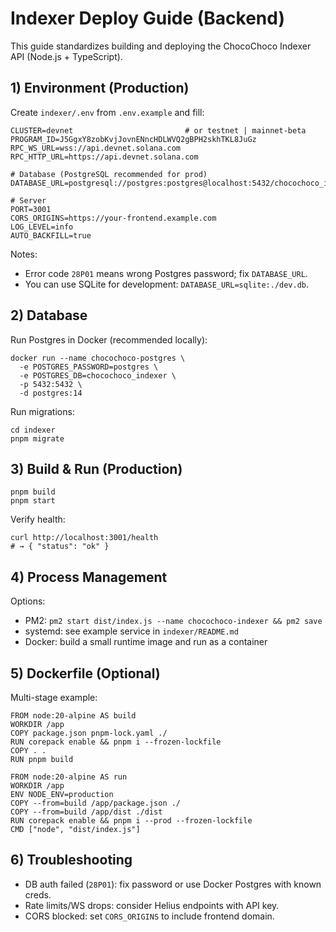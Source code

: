 # Indexer Deploy Guide (Backend)

This guide standardizes building and deploying the ChocoChoco Indexer API (Node.js + TypeScript).

## 1) Environment (Production)

Create `indexer/.env` from `.env.example` and fill:

```
CLUSTER=devnet                         # or testnet | mainnet-beta
PROGRAM_ID=J5GgxY8zobKvjJovnENncHDLWVQ2gBPH2skhTKL8JuGz
RPC_WS_URL=wss://api.devnet.solana.com
RPC_HTTP_URL=https://api.devnet.solana.com

# Database (PostgreSQL recommended for prod)
DATABASE_URL=postgresql://postgres:postgres@localhost:5432/chocochoco_indexer

# Server
PORT=3001
CORS_ORIGINS=https://your-frontend.example.com
LOG_LEVEL=info
AUTO_BACKFILL=true
```

Notes:
- Error code `28P01` means wrong Postgres password; fix `DATABASE_URL`.
- You can use SQLite for development: `DATABASE_URL=sqlite:./dev.db`.

## 2) Database

Run Postgres in Docker (recommended locally):

```
docker run --name chocochoco-postgres \
  -e POSTGRES_PASSWORD=postgres \
  -e POSTGRES_DB=chocochoco_indexer \
  -p 5432:5432 \
  -d postgres:14
```

Run migrations:

```
cd indexer
pnpm migrate
```

## 3) Build & Run (Production)

```
pnpm build
pnpm start
```

Verify health:

```
curl http://localhost:3001/health
# → { "status": "ok" }
```

## 4) Process Management

Options:
- PM2: `pm2 start dist/index.js --name chocochoco-indexer && pm2 save`
- systemd: see example service in `indexer/README.md`
- Docker: build a small runtime image and run as a container

## 5) Dockerfile (Optional)

Multi-stage example:

```
FROM node:20-alpine AS build
WORKDIR /app
COPY package.json pnpm-lock.yaml ./
RUN corepack enable && pnpm i --frozen-lockfile
COPY . .
RUN pnpm build

FROM node:20-alpine AS run
WORKDIR /app
ENV NODE_ENV=production
COPY --from=build /app/package.json ./
COPY --from=build /app/dist ./dist
RUN corepack enable && pnpm i --prod --frozen-lockfile
CMD ["node", "dist/index.js"]
```

## 6) Troubleshooting

- DB auth failed (`28P01`): fix password or use Docker Postgres with known creds.
- Rate limits/WS drops: consider Helius endpoints with API key.
- CORS blocked: set `CORS_ORIGINS` to include frontend domain.

